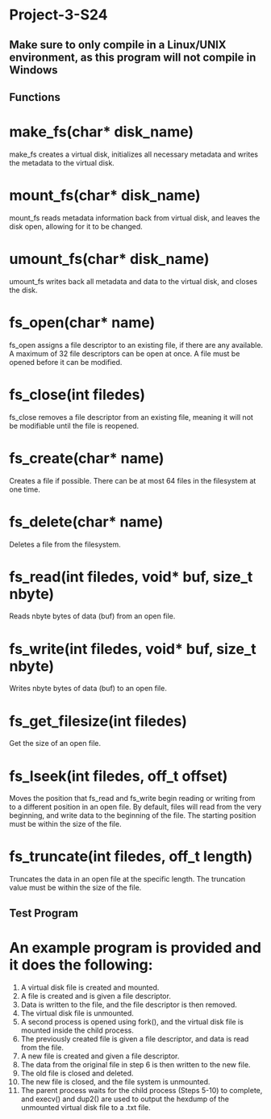 # Project-3-S24

## Make sure to only compile in a Linux/UNIX environment, as this program will not compile in Windows

## Functions

# make_fs(char* disk_name)

make_fs creates a virtual disk, initializes all necessary metadata and writes the metadata to the virtual disk.

# mount_fs(char* disk_name)

mount_fs reads metadata information back from virtual disk, and leaves the disk open, allowing for it to be changed.

# umount_fs(char* disk_name)

umount_fs writes back all metadata and data to the virtual disk, and closes the disk.

# fs_open(char* name)

fs_open assigns a file descriptor to an existing file, if there are any available. A maximum of 32 file descriptors can be open at once. A file must be opened before it can be modified.

# fs_close(int filedes)

fs_close removes a file descriptor from an existing file, meaning it will not be modifiable until the file is reopened.

# fs_create(char* name)

Creates a file if possible. There can be at most 64 files in the filesystem at one time.

# fs_delete(char* name)

Deletes a file from the filesystem.

# fs_read(int filedes, void* buf, size_t nbyte)

Reads nbyte bytes of data (buf) from an open file.

# fs_write(int filedes, void* buf, size_t nbyte)

Writes nbyte bytes of data (buf) to an open file.

# fs_get_filesize(int filedes)

Get the size of an open file.

# fs_lseek(int filedes, off_t offset)

Moves the position that fs_read and fs_write begin reading or writing from to a different position in an open file. By default, files will read from the very beginning, and write data to the beginning of the file. The starting position must be within the size of the file.

# fs_truncate(int filedes, off_t length)

Truncates the data in an open file at the specific length. The truncation value must be within the size of the file.

## Test Program

# An example program is provided and it does the following:

1. A virtual disk file is created and mounted.
2. A file is created and is given a file descriptor.
3. Data is written to the file, and the file descriptor is then removed.
4. The virtual disk file is unmounted.
5. A second process is opened using fork(), and the virtual disk file is mounted inside the child process.
6. The previously created file is given a file descriptor, and data is read from the file.
7. A new file is created and given a file descriptor.
8. The data from the original file in step 6 is then written to the new file.
9. The old file is closed and deleted.
10. The new file is closed, and the file system is unmounted.
11. The parent process waits for the child process (Steps 5-10) to complete, and execv() and dup2() are used to output the hexdump of the unmounted virtual disk file to a .txt file.
